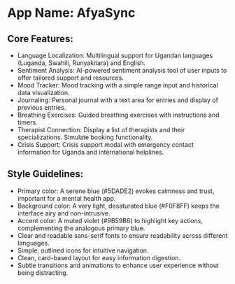 # **App Name**: AfyaSync

## Core Features:

- Language Localization: Multilingual support for Ugandan languages (Luganda, Swahili, Runyakitara) and English.
- Sentiment Analysis: AI-powered sentiment analysis tool of user inputs to offer tailored support and resources.
- Mood Tracker: Mood tracking with a simple range input and historical data visualization.
- Journaling: Personal journal with a text area for entries and display of previous entries.
- Breathing Exercises: Guided breathing exercises with instructions and timers.
- Therapist Connection: Display a list of therapists and their specializations. Simulate booking functionality.
- Crisis Support: Crisis support modal with emergency contact information for Uganda and international helplines.

## Style Guidelines:

- Primary color: A serene blue (#5DADE2) evokes calmness and trust, important for a mental health app.
- Background color: A very light, desaturated blue (#F0F8FF) keeps the interface airy and non-intrusive.
- Accent color: A muted violet (#9B59B6) to highlight key actions, complementing the analogous primary blue.
- Clear and readable sans-serif fonts to ensure readability across different languages.
- Simple, outlined icons for intuitive navigation.
- Clean, card-based layout for easy information digestion.
- Subtle transitions and animations to enhance user experience without being distracting.